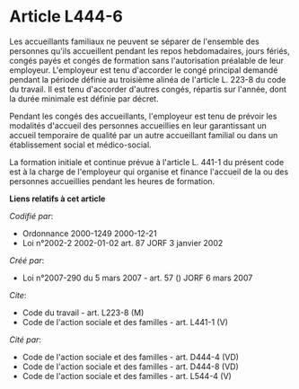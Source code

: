 # Article L444-6

Les accueillants familiaux ne peuvent se séparer de l'ensemble des personnes qu'ils accueillent pendant les repos
hebdomadaires, jours fériés, congés payés et congés de formation sans l'autorisation préalable de leur employeur. L'employeur
est tenu d'accorder le congé principal demandé pendant la période définie au troisième alinéa de l'article L. 223-8 du code
du travail. Il est tenu d'accorder d'autres congés, répartis sur l'année, dont la durée minimale est définie par décret. 

Pendant les congés des accueillants, l'employeur est tenu de prévoir les modalités d'accueil des personnes accueillies en
leur garantissant un accueil temporaire de qualité par un autre accueillant familial ou dans un établissement social et
médico-social. 

La formation initiale et continue prévue à l'article L. 441-1 du présent code est à la charge de l'employeur qui organise et
finance l'accueil de la ou des personnes accueillies pendant les heures de formation.

**Liens relatifs à cet article**

_Codifié par_:

  - Ordonnance 2000-1249 2000-12-21
  - Loi n°2002-2 2002-01-02 art. 87 JORF 3 janvier 2002

_Créé par_:

  - Loi n°2007-290 du 5 mars 2007 - art. 57 () JORF 6 mars 2007

_Cite_:

  - Code du travail - art. L223-8 (M)
  - Code de l'action sociale et des familles - art. L441-1 (V)

_Cité par_:

  - Code de l'action sociale et des familles - art. D444-4 (VD)
  - Code de l'action sociale et des familles - art. D444-8 (VD)
  - Code de l'action sociale et des familles - art. L544-4 (V)
